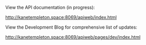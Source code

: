 View the API documentation (in progress): 

http://kanetempleton.space:8069/apiweb/index.html



View the Development Blog for comprehensive list of updates:

http://kanetempleton.space:8069/apiweb/pages/dev/index.html
